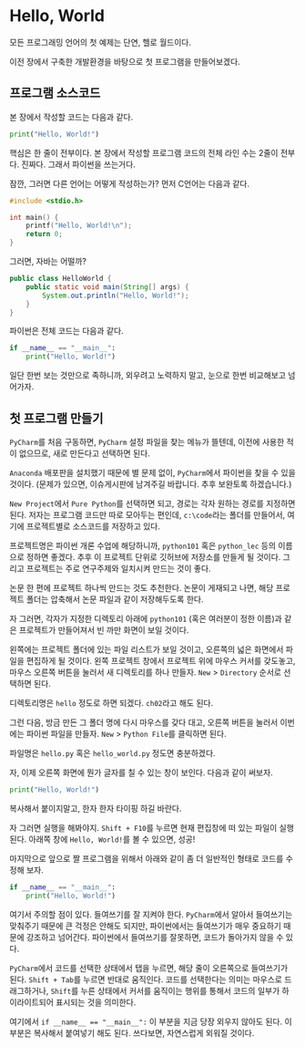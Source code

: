 # Hello, World

모든 프로그래밍 언어의 첫 예제는 단연, 헬로 월드이다.

이전 장에서 구축한 개발환경을 바탕으로 첫 프로그램을 만들어보겠다.

## 프로그램 소스코드

본 장에서 작성할 코드는 다음과 같다.

```python
print("Hello, World!")
```

핵심은 한 줄이 전부이다. 본 장에서 작성할 프로그램 코드의 전체 라인 수는 2줄이 전부다. 진짜다. 그래서 파이썬을 쓰는거다.

잠깐, 그러면 다른 언어는 어떻게 작성하는가?
먼저 C언어는 다음과 같다.

```c
#include <stdio.h>

int main() {
    printf("Hello, World!\n");
    return 0;
}
```

그러면, 자바는 어떨까?

```java
public class HelloWorld {
    public static void main(String[] args) {
        System.out.println("Hello, World!");
    }
}
```

파이썬은 전체 코드는 다음과 같다.

```python
if __name__ == "__main__":
    print("Hello, World!")
```

일단 한번 보는 것만으로 족하니까, 외우려고 노력하지 말고, 눈으로 한번 비교해보고 넘어가자.

## 첫 프로그램 만들기

`PyCharm`를 처음 구동하면, `PyCharm` 설정 파일을 찾는 메뉴가 뜰텐데, 이전에 사용한 적이 없으므로, 새로 만든다고 선택하면 된다.

`Anaconda` 배포판을 설치했기 때문에 별 문제 없이, `PyCharm`에서 파이썬을 찾을 수 있을 것이다. (문제가 있으면, 이슈게시판에 남겨주길 바랍니다. 추후 보완토록 하겠습니다.)

`New Project`에서 `Pure Python`를 선택하면 되고, 경로는 각자 원하는 경로를 지정하면 된다. 저자는 프로그램 코드만 따로 모아두는 편인데, `c:\code`라는 폴더를 만들어서, 여기에 프로젝트별로 소스코드를 저장하고 있다.

프로젝트명은 파이썬 개론 수업에 해당하니까, `python101` 혹은 `python_lec` 등의 이름으로 정하면 좋겠다. 추후 이 프로젝트 단위로 깃허브에 저장소를 만들게 될 것이다. 그리고 프로젝트는 주로 연구주제와 일치시켜 만드는 것이 좋다.

논문 한 편에 프로젝트 하나씩 만드는 것도 추천한다. 논문이 게재되고 나면, 해당 프로젝트 폴더는 압축해서 논문 파일과 같이 저장해두도록 한다.

자 그러면, 각자가 지정한 디렉토리 아래에 `python101` (혹은 여러분이 정한 이름)과 같은 프로젝트가 만들어져서 빈 까만 화면이 보일 것이다.

왼쪽에는 프로젝트 폴더에 있는 파일 리스트가 보일 것이고, 오른쪽의 넓은 화면에서 파일을 편집하게 될 것이다. 왼쪽 프로젝트 창에서 프로젝트 위에 마우스 커서를 갖도놓고, 마우스 오른쪽 버튼을 눌러서 새 디렉토리를 하나 만들자. `New` > `Directory` 순서로 선택하면 된다.

디렉토리명은 `hello` 정도로 하면 되겠다. `ch02`라고 해도 된다.

그런 다음, 방금 만든 그 폴더 명에 다시 마우스를 갖다 대고, 오른쪽 버튼을 눌러서 이번에는 파이썬 파일을 만들자. `New` > `Python File`를 클릭하면 된다.

파일명은 `hello.py` 혹은 `hello_world.py` 정도면 충분하겠다.

자, 이제 오른쪽 화면에 뭔가 글자를 칠 수 있는 창이 보인다. 다음과 같이 써보자.

```python
print("Hello, World!")
```

복사해서 붙이지말고, 한자 한자 타이핑 하길 바란다.

자 그러면 실행을 해봐야지. `Shift + F10`를 누르면 현재 편집창에 떠 있는 파일이 실행된다. 아래쪽 창에 `Hello, World!`를 볼 수 있으면, 성공!

마지막으로 앞으로 짤 프로그램을 위해서 아래와 같이 좀 더 일반적인 형태로 코드를 수정해 보자.

```python
if __name__ == "__main__":
    print("Hello, World!")
```

여기서 주의할 점이 있다. 들여쓰기를 잘 지켜야 한다. `PyCharm`에서 알아서 들여쓰기는 맞춰주기 때문에 큰 걱정은 안해도 되지만, 파이썬에서는 들여쓰기가 매우 중요하기 때문에 강조하고 넘어간다. 파이썬에서 들여쓰기를 잘못하면, 코드가 돌아가지 않을 수 있다.

`PyCharm`에서 코드를 선택한 상태에서 탭을 누르면, 해당 줄이 오른쪽으로 들여쓰기가 된다. `Shift + Tab`를 누르면 반대로 움직인다. 코드를 선택한다는 의미는 마우스로 드래그하거나, `Shift`를 누른 상태에서 커서를 움직이는 행위를 통해서 코드의 일부가 하이라이트되어 표시되는 것을 의미한다.

여기에서 ```if __name__ == "__main__":``` 이 부분을 지금 당장 외우지 않아도 된다. 이 부분은 복사해서 붙여넣기 해도 된다. 쓰다보면, 자연스럽게 외워질 것이다.
